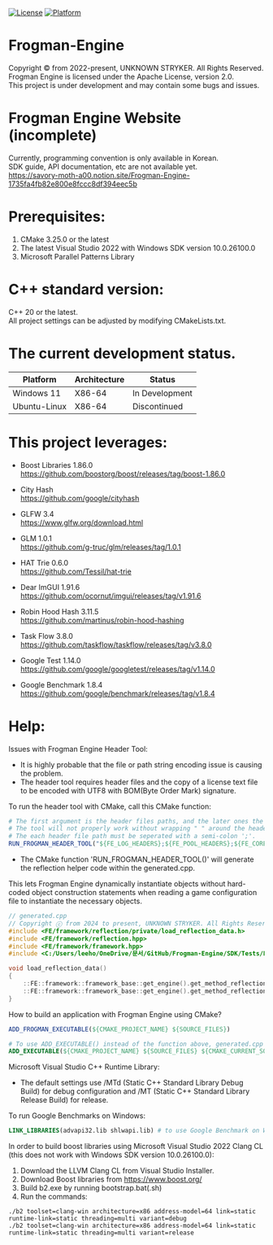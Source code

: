 [![License](https://img.shields.io/badge/License-apache-red.svg)](LICENSE)
[![Platform](https://img.shields.io/badge/Platform-x86_64-white.svg)](PLATFORM)

# Frogman-Engine
Copyright © from 2022-present, UNKNOWN STRYKER. All Rights Reserved.  
Frogman Engine is licensed under the Apache License, version 2.0.  
This project is under development and may contain some bugs and issues.

# Frogman Engine Website (incomplete)
Currently, programming convention is only available in Korean.  
SDK guide, API documentation, etc are not available yet.  
https://savory-moth-a00.notion.site/Frogman-Engine-1735fa4fb82e800e8fccc8df394eec5b

# Prerequisites: 
1. CMake 3.25.0 or the latest  
2. The latest Visual Studio 2022 with Windows SDK version 10.0.26100.0 
3. Microsoft Parallel Patterns Library

# C++ standard version: 
C++ 20 or the latest.  
All project settings can be adjusted by modifying CMakeLists.txt.

# The current development status.
| Platform     | Architecture  | Status           |
|--------------|---------------|------------------|
| Windows 11   | X86-64        | In Development   |
| Ubuntu-Linux | X86-64        | Discontinued     |

# This project leverages:

- Boost Libraries 1.86.0  
https://github.com/boostorg/boost/releases/tag/boost-1.86.0  

- City Hash  
https://github.com/google/cityhash  

- GLFW 3.4  
https://www.glfw.org/download.html  

- GLM 1.0.1  
https://github.com/g-truc/glm/releases/tag/1.0.1  

- HAT Trie 0.6.0  
https://github.com/Tessil/hat-trie  

- Dear ImGUI 1.91.6  
https://github.com/ocornut/imgui/releases/tag/v1.91.6  

- Robin Hood Hash 3.11.5  
https://github.com/martinus/robin-hood-hashing  

- Task Flow 3.8.0  
https://github.com/taskflow/taskflow/releases/tag/v3.8.0  

- Google Test 1.14.0  
https://github.com/google/googletest/releases/tag/v1.14.0  

- Google Benchmark 1.8.4  
https://github.com/google/benchmark/releases/tag/v1.8.4  

# Help:
Issues with Frogman Engine Header Tool:  
- It is highly probable that the file or path string encoding issue is causing the problem.  
- The header tool requires header files and the copy of a license text file to be encoded with UTF8 with BOM(Byte Order Mark) signature.  

To run the header tool with CMake, call this CMake function:
```CMake
# The first argument is the header files paths, and the later ones the options to the tool. 
# The tool will not properly work without wrapping " " around the header files paths argument.  
# The each header file path must be seperated with a semi-colon ';'.  
RUN_FROGMAN_HEADER_TOOL("${FE_LOG_HEADERS};${FE_POOL_HEADERS};${FE_CORE_HEADERS};${FE_MISC_HEADERS}" -max-concurrency=8 -path-to-copyright-notice=${FE_CORE_CMAKE_CURRENT_LIST_DIR}/../../LICENSE.txt )  
```

- The CMake function 'RUN_FROGMAN_HEADER_TOOL()' will generate the reflection helper code within the generated.cpp.  

This lets Frogman Engine dynamically instantiate objects without hard-coded object construction statements when reading a game configuration file to instantiate the necessary objects.
```C++
// generated.cpp
// Copyright ⓒ from 2024 to present, UNKNOWN STRYKER. All Rights Reserved. 
#include <FE/framework/reflection/private/load_reflection_data.h> 
#include <FE/framework/reflection.hpp> 
#include <FE/framework/framework.hpp> 
#include <C:/Users/leeho/OneDrive/문서/GitHub/Frogman-Engine/SDK/Tests/FE-HT-Test/HeaderWithoutCopyright.hpp>

void load_reflection_data()
{
    ::FE::framework::framework_base::get_engine().get_method_reflection().register_task< ::FE::c_style_task<void(void*), typename ::FE::function<void(void*)>::arguments_type> >("FHT Gen ::FrogmanEngine::Physics::Vector2()", &::FE::framework::reflection::construct_object<::FrogmanEngine::Physics::Vector2>); 
    ::FE::framework::framework_base::get_engine().get_method_reflection().register_task< ::FE::c_style_task<void(void*), typename ::FE::function<void(void*)>::arguments_type> >("FHT Gen ::FrogmanEngine::Rendering::Renderer()", &::FE::framework::reflection::construct_object<::FrogmanEngine::Rendering::Renderer>); 
}
```

How to build an application with Frogman Engine using CMake?
```CMake
ADD_FROGMAN_EXECUTABLE(${CMAKE_PROJECT_NAME} ${SOURCE_FILES})

# To use ADD_EXECUTABLE() instead of the function above, generated.cpp has to be added to the source files list.
ADD_EXECUTABLE(${CMAKE_PROJECT_NAME} ${SOURCE_FILES} ${CMAKE_CURRENT_SOURCE_DIR}/generated.cpp)
```

Microsoft Visual Studio C++ Runtime Library:
- The default settings use /MTd (Static C++ Standard Library Debug Build) for debug configuration and /MT (Static C++ Standard Library Release Build) for release.  

To run Google Benchmarks on Windows:
```CMake
LINK_LIBRARIES(advapi32.lib shlwapi.lib) # to use Google Benchmark on Windows.  
```

In order to build boost libraries using Microsoft Visual Studio 2022 Clang CL (this does not work with Windows SDK version 10.0.26100.0):
1. Download the LLVM Clang CL from Visual Studio Installer.  
2. Download Boost libraries from https://www.boost.org/  
3. Build b2.exe by running bootstrap.bat(.sh)  
4. Run the commands:  
```commands
./b2 toolset=clang-win architecture=x86 address-model=64 link=static runtime-link=static threading=multi variant=debug  
./b2 toolset=clang-win architecture=x86 address-model=64 link=static runtime-link=static threading=multi variant=release  
```